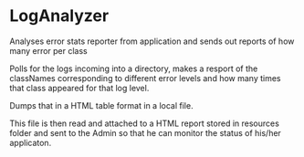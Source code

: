 # LogAnalyzer
Analyses error stats reporter from application and sends out reports of how many error per class

Polls for the logs incoming into a directory, makes a resport of the classNames corresponding to different error levels and how many times that class appeared for that log level.

Dumps that in a HTML table format in a local file.

This file is then read and attached to a HTML report stored in resources folder and sent to the Admin so that he can monitor the status of his/her applicaton.
